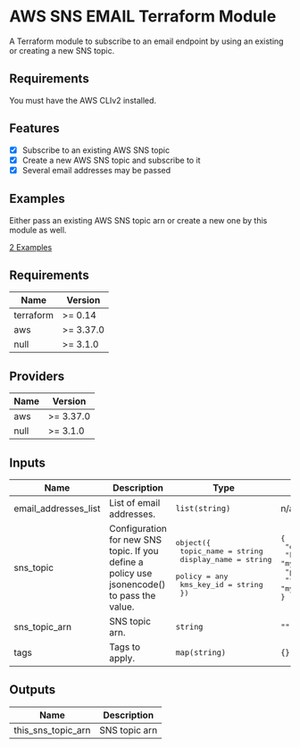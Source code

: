 # AWS SNS EMAIL Terraform Module

A Terraform module to subscribe to an email endpoint by using an existing or creating a new SNS topic.

## Requirements

You must have the AWS CLIv2 installed.

## Features
- [x] Subscribe to an existing AWS SNS topic
- [x] Create a new AWS SNS topic and subscribe to it
- [x] Several email addresses may be passed

## Examples

Either pass an existing AWS SNS topic arn or create a new one by this module as well.

[2 Examples](./examples/main.tf)

<!-- BEGINNING OF PRE-COMMIT-TERRAFORM DOCS HOOK -->
## Requirements

| Name | Version |
|------|---------|
| terraform | >= 0.14 |
| aws | >= 3.37.0 |
| null | >= 3.1.0 |

## Providers

| Name | Version |
|------|---------|
| aws | >= 3.37.0 |
| null | >= 3.1.0 |

## Inputs

| Name | Description | Type | Default | Required |
|------|-------------|------|---------|:--------:|
| email\_addresses\_list | List of email addresses. | `list(string)` | n/a | yes |
| sns\_topic | Configuration for new SNS topic. If you define a policy use jsonencode() to pass the value. | <pre>object({<br>    topic_name   = string<br>    display_name = string<br>    policy       = any<br>    kms_key_id   = string<br>  })</pre> | <pre>{<br>  "display_name": "myDisplayName",<br>  "kms_key_id": "myKmsKeyId",<br>  "policy": "myPolicy",<br>  "topic_name": "myTopicName"<br>}</pre> | no |
| sns\_topic\_arn | SNS topic arn. | `string` | `""` | no |
| tags | Tags to apply. | `map(string)` | `{}` | no |

## Outputs

| Name | Description |
|------|-------------|
| this\_sns\_topic\_arn | SNS topic arn |

<!-- END OF PRE-COMMIT-TERRAFORM DOCS HOOK -->
